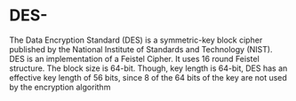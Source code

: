 # DES-
The Data Encryption Standard (DES) is a symmetric-key block cipher published by the National Institute of Standards and Technology (NIST).
DES is an implementation of a Feistel Cipher. It uses 16 round Feistel structure. The block size is 64-bit. Though, key length is 64-bit, DES has an effective key length of 56 bits, since 8 of the 64 bits of the key are not used by the encryption algorithm 
